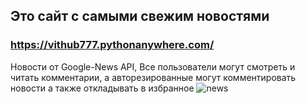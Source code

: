 ## Это сайт с самыми свежим новостями
### https://vithub777.pythonanywhere.com/

Новости от Google-News API, 
Все пользователи могут смотреть и читать комментарии, а авторезированные могут комментировать новости а также откладывать в избранное ![news](https://github.com/vithub77/news-blog/assets/118285834/615a35f7-8328-47c7-b9f9-190bb9c2a78b)
